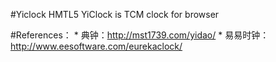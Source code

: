#Yiclock
HMTL5 YiClock is TCM clock for browser

#References：
    * 典钟：http://mst1739.com/yidao/
    * 易易时钟：http://www.eesoftware.com/eurekaclock/